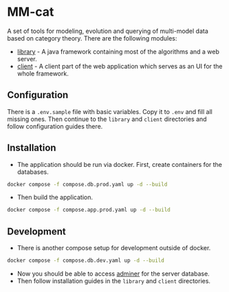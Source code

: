 # MM-cat

A set of tools for modeling, evolution and querying of multi-model data based on category theory. There are the following modules:
- [library](./library/README.md) - A java framework containing most of the algorithms and a web server.
- [client](./client/README.md) - A client part of the web application which serves as an UI for the whole framework.

## Configuration

There is a `.env.sample` file with basic variables. Copy it to `.env` and fill all missing ones. Then continue to the `library` and `client` directories and follow configuration guides there.

## Installation

- The application should be run via docker. First, create containers for the databases.
```bash
docker compose -f compose.db.prod.yaml up -d --build
```
- Then build the application.
```bash
docker compose -f compose.app.prod.yaml up -d --build
```

## Development

- There is another compose setup for development outside of docker.
```bash
docker compose -f compose.db.dev.yaml up -d --build
```
- Now you should be able to access [adminer](http://localhost:3203/adminer.php?pgsql=mmcat-database&username=mmcat&db=mmcat&ns=public) for the server database.
- Then follow installation guides in the `library` and `client` directories.
